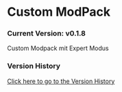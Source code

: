 # Custom ModPack

### Current Version: v0.1.8

Custom Modpack mit Expert Modus

### Version History

[Click here to go to the Version History](VERSIONS.md)

